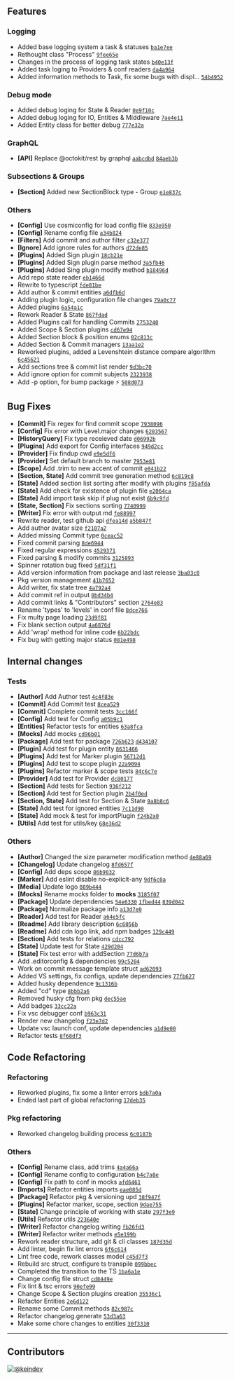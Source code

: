 ## Features
### Logging
- Added base logging system a task & statuses [`ba1e7ee`](https://github.com/keindev/changelog-guru/commit/ba1e7eeb4ac0c12044cbbe4ba17337add9f4bef1)
- Rethought class "Process" [`9fee65e`](https://github.com/keindev/changelog-guru/commit/9fee65edb1367e2d7a0ef914612f08bfd92b409b)
- Changes in the process of logging task states [`b40e13f`](https://github.com/keindev/changelog-guru/commit/b40e13f2cde4fb283ecad8ab4e960fd0581dfca7)
- Added task loging to Providers & conf readers [`da4a964`](https://github.com/keindev/changelog-guru/commit/da4a9648e347355c44bb624dc4ffd3329309b302)
- Added information methods to Task, fix some bugs with displ… [`54b4952`](https://github.com/keindev/changelog-guru/commit/54b49526b1ac69bbf8c3b42cad840c01f6743ea9)
### Debug mode
- Added debug loging for State & Reader [`0e9f10c`](https://github.com/keindev/changelog-guru/commit/0e9f10c025b094fc2ca84c5c4f2adda7921f511e)
- Added debug loging for IO, Entities & Middleware [`7ae4e11`](https://github.com/keindev/changelog-guru/commit/7ae4e11d0956f95282e65c93daf829db78ed35c0)
- Added Entity class for better debug [`777e32a`](https://github.com/keindev/changelog-guru/commit/777e32a9082549e46c7bb6390af7bc2ca6949c4b)
### GraphQL
- **[API]**  Replace @octokit/rest by graphql [`aabcdbd`](https://github.com/keindev/changelog-guru/commit/aabcdbd20a00ceecf9c2bd89a0608e5c3e07b565) [`84aeb3b`](https://github.com/keindev/changelog-guru/commit/84aeb3bafa599e96c5ef6418d817289b716fbdc4)
### Subsections & Groups
- **[Section]**  Added new SectionBlock type - Group [`e1e837c`](https://github.com/keindev/changelog-guru/commit/e1e837ccf41fd543af77bf2595bca97adfecb0d7)
### Others
- **[Config]**  Use cosmiconfig for load config file [`833e950`](https://github.com/keindev/changelog-guru/commit/833e95021ad46296d52c1b70cbf21879377f9bc8)
- **[Config]**  Rename config file [`a34b824`](https://github.com/keindev/changelog-guru/commit/a34b824b2b5cc152b586e5b6df7b374e3a27983c)
- **[Filters]**  Add commit and author filter [`c32e377`](https://github.com/keindev/changelog-guru/commit/c32e37721cfb746a52a9fcb05b2591e250229677)
- **[Ignore]**  Add ignore rules for authors [`d72de85`](https://github.com/keindev/changelog-guru/commit/d72de850a7c67c3c0f81e0f754df7167ad4a422e)
- **[Plugins]**  Added Sign plugin [`18cb21e`](https://github.com/keindev/changelog-guru/commit/18cb21e45693d68e6cc499aac72882d91161fac2)
- **[Plugins]**  Added Sign plugin parse method [`3a5fb46`](https://github.com/keindev/changelog-guru/commit/3a5fb46755f9f12dd38142187f88eac7d3b81a99)
- **[Plugins]**  Added Sing plugin modify method [`b18496d`](https://github.com/keindev/changelog-guru/commit/b18496da836d33acb38e148032716e5abe374036)
- Add repo state reader [`eb1466d`](https://github.com/keindev/changelog-guru/commit/eb1466da10729a4753fd936a9948551f76bd6e8a)
- Rewrite to typescript [`fde81be`](https://github.com/keindev/changelog-guru/commit/fde81bef20850e326cdc4651015f7473a136b623)
- Add author & commit entities [`a6dfb6d`](https://github.com/keindev/changelog-guru/commit/a6dfb6d6660ef32662a429fb470b34adbe1840d4)
- Adding plugin logic, configuration file changes [`79a0c77`](https://github.com/keindev/changelog-guru/commit/79a0c77d6d8a04af0018288d68bfda06ab5da82c)
- Added plugins [`6a54a1c`](https://github.com/keindev/changelog-guru/commit/6a54a1cc5268f6ff14c6ecb2de66baa19c5d430a)
- Rework Reader & State [`867fdad`](https://github.com/keindev/changelog-guru/commit/867fdad66ab75b656a350e9a507410312a251ace)
- Added Plugins  call for handling Сommits [`2753240`](https://github.com/keindev/changelog-guru/commit/27532404adba5d198f700e63054a1abe0b8120a9)
- Added Scope & Section plugins [`cd67e94`](https://github.com/keindev/changelog-guru/commit/cd67e94d5a6d4222631dab60540099f1497683e3)
- Added Section block & position enums [`02c813c`](https://github.com/keindev/changelog-guru/commit/02c813ce9e60859714358df21e9d1cd39ea18372)
- Added Section & Commit managers [`13aa1e2`](https://github.com/keindev/changelog-guru/commit/13aa1e2053a0fa3de4b29c6f3a74b8557d1a98f4)
- Reworked plugins, added a Levenshtein distance compare algorithm [`6c45621`](https://github.com/keindev/changelog-guru/commit/6c456218d0a6ccd698e56e3cb1f024e56db57844)
- Add sections tree & commit list render [`9d3bc70`](https://github.com/keindev/changelog-guru/commit/9d3bc7004cb591eb3c5db11b5d4c3fec5540b2cb)
- Add ignore option for commit subjects [`2323938`](https://github.com/keindev/changelog-guru/commit/232393822be1f40971484b31b3d763c33ac807a3)
- Add -p option, for bump package :zap: [`508d073`](https://github.com/keindev/changelog-guru/commit/508d073f3ae344c48bd8bb4e9d960d9103907c2b)
## Bug Fixes
- **[Commit]**  Fix regex for find commit scope [`7938096`](https://github.com/keindev/changelog-guru/commit/79380965e889b40648863d96f1501517e4ea5c94)
- **[Config]**  Fix error with Level.major changes [`6203567`](https://github.com/keindev/changelog-guru/commit/620356714c0c321f54d863a2dcbbf13722d115d0)
- **[HistoryQuery]**  Fix type receieved date [`d06992b`](https://github.com/keindev/changelog-guru/commit/d06992b5bd15252e83eea3bdd32830e70126fe6c)
- **[Plugins]**  Add export for Config interfaces [`949d2cc`](https://github.com/keindev/changelog-guru/commit/949d2cc1ab65191f1c35a73b0e5cbceb6ac9c88d)
- **[Provider]**  Fix findup cwd [`e9e5df6`](https://github.com/keindev/changelog-guru/commit/e9e5df6c5966915db9af7f24326b2edc421f69f1)
- **[Provider]**  Set default branch to master [`7953e81`](https://github.com/keindev/changelog-guru/commit/7953e81a59deb8d472bea8c41f30f7a09ab2eb82)
- **[Scope]**  Add .trim to new accent of commit [`e041b22`](https://github.com/keindev/changelog-guru/commit/e041b22021a9045bdc960da6776cf80ebf126961)
- **[Section, State]**  Add commit tree generation method [`6c819c8`](https://github.com/keindev/changelog-guru/commit/6c819c80096fd1276185ad5d5180ada3965500e9)
- **[State]**  Added section list sorting after modify with plugins [`f85afda`](https://github.com/keindev/changelog-guru/commit/f85afda8443a3a593dbc3220da8a78ea007a209c)
- **[State]**  Add check for existence of plugin file [`e2064ca`](https://github.com/keindev/changelog-guru/commit/e2064ca5abb9d099503d98a95b614e7dcc356201)
- **[State]**  Add import task skip if plug not exist [`6b9c9fd`](https://github.com/keindev/changelog-guru/commit/6b9c9fdb1abd6935f388f9e6d9a2c01d8514a152)
- **[State, Section]**  Fix sections sorting [`7740999`](https://github.com/keindev/changelog-guru/commit/77409996c382f83f49ce58f673da71b963732536)
- **[Writer]**  Fix error with output md [`fe88997`](https://github.com/keindev/changelog-guru/commit/fe889978149da0b4b760c70eb3eade80d2761821)
- Rewrite reader, test github api [`dfea14d`](https://github.com/keindev/changelog-guru/commit/dfea14d54f3a44d29bf943ea9a138538a5d7f2ae) [`a5b847f`](https://github.com/keindev/changelog-guru/commit/a5b847fc992182e3377a49d7777f2d22eb3f05ef)
- Add author avatar size [`f2107a2`](https://github.com/keindev/changelog-guru/commit/f2107a21143370f69a1edd965e2354d040456512)
- Added missing Commit type [`0ceac52`](https://github.com/keindev/changelog-guru/commit/0ceac527bef36747930de4e91df52acd46017cdd)
- Fixed commit parsing [`8de6944`](https://github.com/keindev/changelog-guru/commit/8de6944e8ac88bc96b8a3e83117ac506f36e7736)
- Fixed regular expressions [`4529371`](https://github.com/keindev/changelog-guru/commit/452937153e7cd3582002c1538af00bfd23e37eed)
- Fixed parsing & modify commits [`3125893`](https://github.com/keindev/changelog-guru/commit/3125893812639b832e1933bec6eb616e7de62f54)
- Spinner rotation bug fixed [`5df31f1`](https://github.com/keindev/changelog-guru/commit/5df31f15da9d59bd71ea67d89ad7b628786589e9)
- Add version information from package and last release [`3ba83c8`](https://github.com/keindev/changelog-guru/commit/3ba83c818ecd0566f077b969a05c3de2279803dc)
- Pkg version management [`41b7652`](https://github.com/keindev/changelog-guru/commit/41b7652a3fcab0d0e812e91745897e82300b2495)
- Add writer, fix state tree [`4a792a4`](https://github.com/keindev/changelog-guru/commit/4a792a4e0b487611611962cd60861b794d5e0562)
- Add commit ref in output [`0bd34b4`](https://github.com/keindev/changelog-guru/commit/0bd34b47bfe986e95f2f04abc3702773fcf9558c)
- Add commit links & "Contributors" section [`2764e83`](https://github.com/keindev/changelog-guru/commit/2764e83b47d9c0ed0a3ca7848476bda28e5f17c9)
- Rename 'types' to 'levels' in conf file [`8dce766`](https://github.com/keindev/changelog-guru/commit/8dce7666f5bb5a0a9d2cb6b13721bd1bee912bdc)
- Fix multy page loading [`23d9f81`](https://github.com/keindev/changelog-guru/commit/23d9f8133d53716e09b0882069c0c0f0347b0eac)
- Fix blank section output [`4a6876d`](https://github.com/keindev/changelog-guru/commit/4a6876df0413bb761bd54e85474fdd047fb29d46)
- Add 'wrap' method for inline code [`6b22bdc`](https://github.com/keindev/changelog-guru/commit/6b22bdc1a0a2d9fbcede53b3b41f5127a452e2b0)
- Fix bug with getting major status [`081e498`](https://github.com/keindev/changelog-guru/commit/081e498528b463ff867b380d0deedd3b11707196)
## Internal changes
### Tests
- **[Author]**  Add Author test [`4c4f83e`](https://github.com/keindev/changelog-guru/commit/4c4f83e14dfa1d16a8a32670f2a5a6bb6811ece8)
- **[Commit]**  Add Commit test [`8cea529`](https://github.com/keindev/changelog-guru/commit/8cea5298de299fddab5aeccc7577370f30071f5f)
- **[Commit]**  Complete commit tests [`3cc166f`](https://github.com/keindev/changelog-guru/commit/3cc166f429f349a1ec4e627929ea112a8a860238)
- **[Config]**  Add test for Config [`a05b9c1`](https://github.com/keindev/changelog-guru/commit/a05b9c11b9d43f62681fc508258b25dc4ca4955a)
- **[Entities]**  Refactor tests for entities [`63a8fca`](https://github.com/keindev/changelog-guru/commit/63a8fca3620441c0bf39c4d64e2fde04c0f44918)
- **[Mocks]**  Add mocks [`cd96b01`](https://github.com/keindev/changelog-guru/commit/cd96b01797f61c17a6bd6172d255e14abaf47b2c)
- **[Package]**  Add test for package [`726b623`](https://github.com/keindev/changelog-guru/commit/726b623656e76028bcb34c0731a44ce55a7f782a) [`d434107`](https://github.com/keindev/changelog-guru/commit/d434107549e991102f7a2d13020d2bc9a540ef13)
- **[Plugin]**  Add test for plugin entity [`8631466`](https://github.com/keindev/changelog-guru/commit/8631466800401b90bcdef85a44c6981c7663263d)
- **[Plugins]**  Add test for Marker plugin [`56712d1`](https://github.com/keindev/changelog-guru/commit/56712d175fbe939faf18fd78df309297dcbcfa64)
- **[Plugins]**  Add test to scope plugin [`22a9094`](https://github.com/keindev/changelog-guru/commit/22a90945446076ed17dc0fa4cc3cd1d6a1f422d0)
- **[Plugins]**  Refactor marker & scope tests [`84c6c7e`](https://github.com/keindev/changelog-guru/commit/84c6c7e896454f238f1452ca686fcd3baf788219)
- **[Provider]**  Add test for Provider [`dc80177`](https://github.com/keindev/changelog-guru/commit/dc80177e864f0eb3024ff3392c629fdb7228e992)
- **[Section]**  Add tests for Section [`936f212`](https://github.com/keindev/changelog-guru/commit/936f21297b708c3e081f8e7ff6fd4723e2cf60c5)
- **[Section]**  Add test for Section plugin [`2b4f0ed`](https://github.com/keindev/changelog-guru/commit/2b4f0ede8a960699dedba511582f08a154378540)
- **[Section, State]**  Add test for Section & State [`9a8b8c6`](https://github.com/keindev/changelog-guru/commit/9a8b8c65906ffa07f67c6b6200ca421babb7c390)
- **[State]**  Add test for ignored entities [`7c11d90`](https://github.com/keindev/changelog-guru/commit/7c11d90779ec95adcb8854d508301e0ec49af099)
- **[State]**  Add mock & test for importPlugin [`f24b2a0`](https://github.com/keindev/changelog-guru/commit/f24b2a056ffe193c4e6cd797c9fbe74d450fc879)
- **[Utils]**  Add test for utils/key [`68e36d2`](https://github.com/keindev/changelog-guru/commit/68e36d277f1a2e18e0688d63762d26afdd2f80ab)
### Others
- **[Author]**  Сhanged the size parameter modification method [`4e88a69`](https://github.com/keindev/changelog-guru/commit/4e88a6906d363e24d8a4ccec6211906bf5825658)
- **[Changelog]**  Update changelog [`8fd657f`](https://github.com/keindev/changelog-guru/commit/8fd657f0e6b37421bccb89ac59593be3368e68b1)
- **[Config]**  Add deps scope [`86b9032`](https://github.com/keindev/changelog-guru/commit/86b903227a48d5df513fdf783bd6768e5f527d9e)
- **[Marker]**  Add eslint disable no-explicit-any [`9df6c0a`](https://github.com/keindev/changelog-guru/commit/9df6c0a9407e83d14d43c9b8a1c812e1e354cef5)
- **[Media]**  Update logo [`089b444`](https://github.com/keindev/changelog-guru/commit/089b4440e2386ef56a9cc187b56dc9b1d265439a)
- **[Mocks]**  Rename mocks folder to __mocks__ [`3185f07`](https://github.com/keindev/changelog-guru/commit/3185f07091721aa929679e4a833d3ac80e384b3a)
- **[Package]**  Update dependencies [`54e6330`](https://github.com/keindev/changelog-guru/commit/54e63302f890edb007dd3a5911d6ae08ad62134f) [`1fbed44`](https://github.com/keindev/changelog-guru/commit/1fbed44925822a89fdb3cb8ceef460ac3b4fb77c) [`839d042`](https://github.com/keindev/changelog-guru/commit/839d04201466025bad2269548a4ca5be2f81593c)
- **[Package]**  Normalize package info [`a13d7e0`](https://github.com/keindev/changelog-guru/commit/a13d7e046c1368b1b880e6df6ce9949ef0381c34)
- **[Reader]**  Add test for Reader [`a64e5fc`](https://github.com/keindev/changelog-guru/commit/a64e5fcd0c53bcfbab59229c21582cf6fe42e53d)
- **[Readme]**  Add library description [`6c6056b`](https://github.com/keindev/changelog-guru/commit/6c6056bad2976582eae3a0a7a64816827082797a)
- **[Readme]**  Add cdn logo link, add npm badges [`129c449`](https://github.com/keindev/changelog-guru/commit/129c44945deae630f2903c1249e37a60d96f8aee)
- **[Section]**  Add tests for relations [`cdcc792`](https://github.com/keindev/changelog-guru/commit/cdcc792fef88b1b346fc85ad984075ccf64ace71)
- **[State]**  Update test for State [`429d204`](https://github.com/keindev/changelog-guru/commit/429d20427b05211e8ee6bbf269ed4fe2ce94fa54)
- **[State]**  Fix test error with addSection [`77d6b7a`](https://github.com/keindev/changelog-guru/commit/77d6b7aa9aed4a144d8a4a61f86cfe81cd2e59a6)
- Add .editorconfig & dependencies [`99c5204`](https://github.com/keindev/changelog-guru/commit/99c5204c7f1816a0aac980ff56aa2c0573cb437a)
- Work on commit message template struct [`ad62093`](https://github.com/keindev/changelog-guru/commit/ad62093ee283cbf772724be6779935951a57bb17)
- Added VS settings, fix configs, update dependencies [`77fb627`](https://github.com/keindev/changelog-guru/commit/77fb62753b6e7f634805215b7253c39b8947fc48)
- Added husky dependence [`9c1316b`](https://github.com/keindev/changelog-guru/commit/9c1316bc9ea7f8cc0e8234ca6b2e713015b71b98)
- Added "cd" type [`8bbb2a6`](https://github.com/keindev/changelog-guru/commit/8bbb2a612fe2a8f52beb374c16a2d8972bc77893)
- Removed husky cfg from pkg [`dec55ae`](https://github.com/keindev/changelog-guru/commit/dec55ae96d4020ddae99d521bcd7f86fbfc39ad7)
- Add badges [`33cc22a`](https://github.com/keindev/changelog-guru/commit/33cc22a2dd970cabd6ca66b17d9a7ed542f16d76)
- Fix vsc debugger conf [`b963c31`](https://github.com/keindev/changelog-guru/commit/b963c317dc63fad0d62b2031cd0907b063ad1ce1)
- Render new changelog [`f23e7d2`](https://github.com/keindev/changelog-guru/commit/f23e7d23865c348bfa5da26685c7e168971f6c32)
- Update vsc launch conf, update dependencies [`a1d9e00`](https://github.com/keindev/changelog-guru/commit/a1d9e00f0fb06d15775534bd56047d860aa7db72)
- Refactor tests [`8f68df3`](https://github.com/keindev/changelog-guru/commit/8f68df378e1f9e024ddebbc3a58f44cb59995ce6)
## Code Refactoring
### Refactoring
- Reworked plugins, fix some a linter errors [`bdb7a0a`](https://github.com/keindev/changelog-guru/commit/bdb7a0a9cbc57c5aee3ad3b7785f4bb1be5e2c93)
- Ended last part of global refactoring [`17deb35`](https://github.com/keindev/changelog-guru/commit/17deb35c2e0f7b5388e97b2fb993debeb73cf72d)
### Pkg refactoring
- Reworked changelog building process [`6c0187b`](https://github.com/keindev/changelog-guru/commit/6c0187bca88a0d0b68767c7ceb894c7b8e105c94)
### Others
- **[Config]**  Rename class, add trims [`4a4a66a`](https://github.com/keindev/changelog-guru/commit/4a4a66a9ba474e9bcbd51fddc6d9fe209dcfb0e0)
- **[Config]**  Rename config to configuration [`b4c7a8e`](https://github.com/keindev/changelog-guru/commit/b4c7a8e5eea8bd516deda29a7ee7aa5a0539bfaf)
- **[Config]**  Fix path to conf in mocks [`afd6461`](https://github.com/keindev/changelog-guru/commit/afd64616e7a21be343ff7ade8fe69249061a3999)
- **[Imports]**  Refactor entities imports [`eae085d`](https://github.com/keindev/changelog-guru/commit/eae085db8c7ad86bf18df3c21893c26509766a05)
- **[Package]**  Refactor pkg & versioning upd [`38f947f`](https://github.com/keindev/changelog-guru/commit/38f947f7440c100ddfe68a16e569ec9b9bcb7d92)
- **[Plugins]**  Refactor marker, scope, section [`9dae755`](https://github.com/keindev/changelog-guru/commit/9dae755b749dcac1694674d892bf7d809fe5aadb)
- **[State]**  Change principle of working with state [`297f3e9`](https://github.com/keindev/changelog-guru/commit/297f3e987fb3804aa7e39ba9c6213d03b9f40d4e)
- **[Utils]**  Refactor utils [`223640e`](https://github.com/keindev/changelog-guru/commit/223640e0bd34c2dcbe6a462dd7ec1e4dce41e330)
- **[Writer]**  Refactor changelog writing [`fb26fd3`](https://github.com/keindev/changelog-guru/commit/fb26fd3a901fc0a73fdb6375d6ee521cf0f57725)
- **[Writer]**  Refactor writer methods [`e5e199b`](https://github.com/keindev/changelog-guru/commit/e5e199b6c620988b943c8b34e7075a29868ce8ac)
- Rework reader structure, add git & cli classes [`187d35d`](https://github.com/keindev/changelog-guru/commit/187d35dc1436afaa290a4a7cda4926e6eebd0c26)
- Add linter, begin fix lint errors [`6f6c614`](https://github.com/keindev/changelog-guru/commit/6f6c614cc5b0d700d8725a6ceeb2b4519be8b6a4)
- Lint free code, rework classes model [`c45d7f3`](https://github.com/keindev/changelog-guru/commit/c45d7f3aed91bb54886f21c57cf22296418c072d)
- Rebuild src struct, configure ts transpile [`099bbec`](https://github.com/keindev/changelog-guru/commit/099bbec3d0240870db4cfabb006a958c032e2d61)
- Completed the transition to the TS [`1ba6a1e`](https://github.com/keindev/changelog-guru/commit/1ba6a1e9ffb7ac6d4824005213b85f6f9e6bf5ab)
- Change config file struct [`cd8449e`](https://github.com/keindev/changelog-guru/commit/cd8449e71e896be695c7bb8497b068d693a56db0)
- Fix lint & tsc errors [`90efe99`](https://github.com/keindev/changelog-guru/commit/90efe997e7b8669d3e9a4e7239d3d9e7e61058b9)
- Change Scope & Section plugins creation [`35536c1`](https://github.com/keindev/changelog-guru/commit/35536c131a08bfef67aa07244cde76183ff70240)
- Refactor Entities [`2e6d122`](https://github.com/keindev/changelog-guru/commit/2e6d12275c2141337aab1c1af7a5b73b45b48ef0)
- Rename some Commit methods [`82c987c`](https://github.com/keindev/changelog-guru/commit/82c987c22e938c21a7e8b42b7a4c5ad40b7a5d4a)
- Refactor changelog.generate [`53d3a63`](https://github.com/keindev/changelog-guru/commit/53d3a63b757621959b259b3f942fc9ae37e72f29)
- Make some chore changes to entities [`30f3310`](https://github.com/keindev/changelog-guru/commit/30f3310cb9145c468ba3d0478b366769bf7ac705)
---
## Contributors
[![@keindev](https://avatars3.githubusercontent.com/u/4527292?v=4&size=40)](https://github.com/keindev)